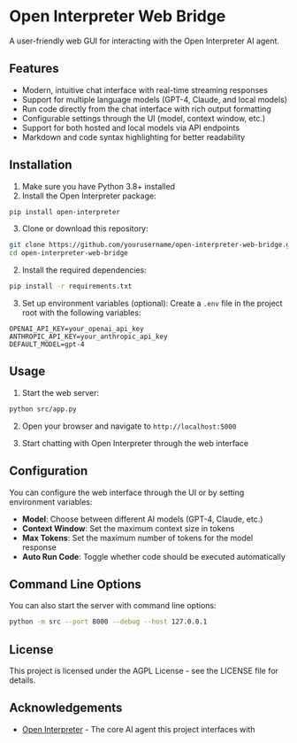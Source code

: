 # Open Interpreter Web Bridge

A user-friendly web GUI for interacting with the Open Interpreter AI agent.

## Features

- Modern, intuitive chat interface with real-time streaming responses
- Support for multiple language models (GPT-4, Claude, and local models)
- Run code directly from the chat interface with rich output formatting
- Configurable settings through the UI (model, context window, etc.)
- Support for both hosted and local models via API endpoints
- Markdown and code syntax highlighting for better readability

## Installation

1. Make sure you have Python 3.8+ installed
2. Install the Open Interpreter package:
```bash
pip install open-interpreter
```
3. Clone or download this repository:
```bash
git clone https://github.com/yourusername/open-interpreter-web-bridge.git
cd open-interpreter-web-bridge
```

2. Install the required dependencies:
```bash
pip install -r requirements.txt
```

3. Set up environment variables (optional):
Create a `.env` file in the project root with the following variables:
```
OPENAI_API_KEY=your_openai_api_key
ANTHROPIC_API_KEY=your_anthropic_api_key
DEFAULT_MODEL=gpt-4
```

## Usage

1. Start the web server:
```bash
python src/app.py
```

2. Open your browser and navigate to `http://localhost:5000`

3. Start chatting with Open Interpreter through the web interface

## Configuration

You can configure the web interface through the UI or by setting environment variables:

- **Model**: Choose between different AI models (GPT-4, Claude, etc.)
- **Context Window**: Set the maximum context size in tokens
- **Max Tokens**: Set the maximum number of tokens for the model response
- **Auto Run Code**: Toggle whether code should be executed automatically

## Command Line Options

You can also start the server with command line options:

```bash
python -m src --port 8000 --debug --host 127.0.0.1
```

## License

This project is licensed under the AGPL License - see the LICENSE file for details.

## Acknowledgements

- [Open Interpreter](https://github.com/OpenInterpreter/open-interpreter) - The core AI agent this project interfaces with
